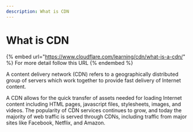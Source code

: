 ```yaml
---
description: What is CDN
---
```


# What is CDN

{% embed url="https://www.cloudflare.com/learning/cdn/what-is-a-cdn/" %}
For more detail follow this URL
{% endembed %}

A content delivery network (CDN) refers to a geographically distributed group of servers which work together to provide fast delivery of Internet content.

A CDN allows for the quick transfer of assets needed for loading Internet content including HTML pages, javascript files, stylesheets, images, and videos. The popularity of CDN services continues to grow, and today the majority of web traffic is served through CDNs, including traffic from major sites like Facebook, Netflix, and Amazon.

